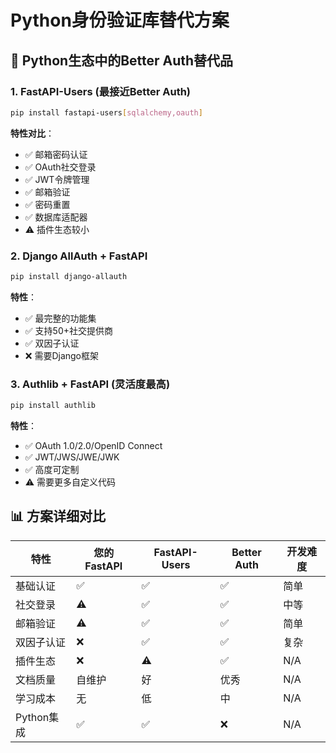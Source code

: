 # Python身份验证库替代方案

## 🐍 Python生态中的Better Auth替代品

### 1. FastAPI-Users (最接近Better Auth)
```bash
pip install fastapi-users[sqlalchemy,oauth]
```

**特性对比**：
- ✅ 邮箱密码认证
- ✅ OAuth社交登录
- ✅ JWT令牌管理
- ✅ 邮箱验证
- ✅ 密码重置
- ✅ 数据库适配器
- ⚠️ 插件生态较小

### 2. Django AllAuth + FastAPI
```bash
pip install django-allauth
```

**特性**：
- ✅ 最完整的功能集
- ✅ 支持50+社交提供商
- ✅ 双因子认证
- ❌ 需要Django框架

### 3. Authlib + FastAPI (灵活度最高)
```bash
pip install authlib
```

**特性**：
- ✅ OAuth 1.0/2.0/OpenID Connect
- ✅ JWT/JWS/JWE/JWK
- ✅ 高度可定制
- ⚠️ 需要更多自定义代码

## 📊 方案详细对比

| 特性 | 您的FastAPI | FastAPI-Users | Better Auth | 开发难度 |
|------|------------|---------------|-------------|----------|
| 基础认证 | ✅ | ✅ | ✅ | 简单 |
| 社交登录 | ⚠️ | ✅ | ✅ | 中等 |
| 邮箱验证 | ⚠️ | ✅ | ✅ | 简单 |
| 双因子认证 | ❌ | ✅ | ✅ | 复杂 |
| 插件生态 | ❌ | ⚠️ | ✅ | N/A |
| 文档质量 | 自维护 | 好 | 优秀 | N/A |
| 学习成本 | 无 | 低 | 中 | N/A |
| Python集成 | ✅ | ✅ | ❌ | N/A |
